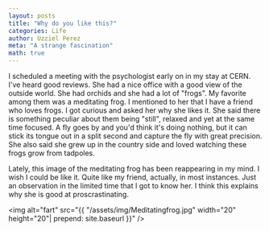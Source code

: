 ```yaml
---
layout: posts
title: "Why do you like this?"
categories: Life
author: Uzziel Perez
meta: "A strange fascination"
math: true
---
```


I scheduled a meeting with the psychologist early on in my stay at CERN. I've heard good reviews. She had a nice office with a good view of the outside world. She had orchids and she had a lot of "frogs". My favorite among them was a meditating frog. I mentioned to her that I have a friend who loves frogs. I got curious and asked her why she likes it. She said there is something peculiar about them being "still", relaxed and yet at the same time focused. A fly goes by and you'd think it's doing nothing, but it can stick its tongue out in a split second and capture the fly with great precision. She also said she grew up in the country side and loved watching these frogs grow from tadpoles.

Lately, this image of the meditating frog has been reappearing in my mind. I wish I could be like it. Quite like my friend, actually, in most instances. Just an observation in the limited time that I got to know her. I think this explains why she is good at proscrastinating.

<img alt="fart" src="{{ "/assets/img/Meditatingfrog.jpg" width="20" height="20"| prepend: site.baseurl }}" />
